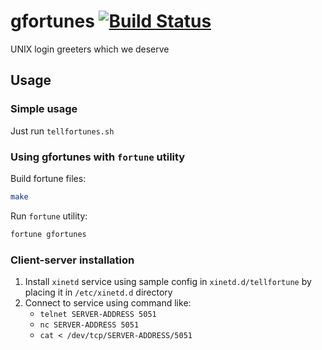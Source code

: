# gfortunes [![Build Status](https://travis-ci.org/Snawoot/gfortunes.svg?branch=master)](https://travis-ci.org/Snawoot/gfortunes)

UNIX login greeters which we deserve

## Usage

### Simple usage

Just run `tellfortunes.sh`

### Using gfortunes with `fortune` utility

Build fortune files:

```bash
make
```

Run `fortune` utility:

```bash
fortune gfortunes
```

### Client-server installation

1. Install `xinetd` service using sample config in `xinetd.d/tellfortune` by placing it in `/etc/xinetd.d` directory
2. Connect to service using command like:
    * `telnet SERVER-ADDRESS 5051`
    * `nc SERVER-ADDRESS 5051`
    * `cat < /dev/tcp/SERVER-ADDRESS/5051`
